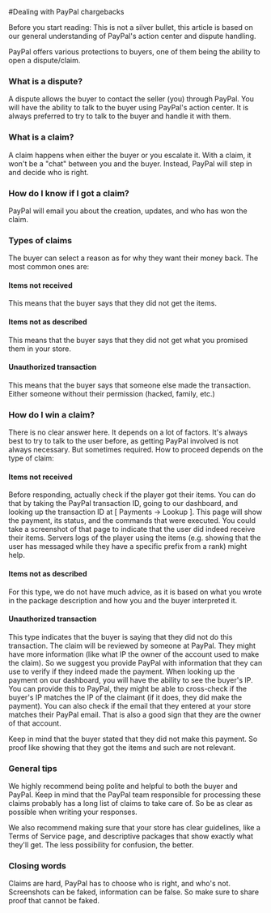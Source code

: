 #Dealing with PayPal chargebacks

Before you start reading: This is not a silver bullet, this article is based on our general understanding of PayPal's action center and dispute handling.

PayPal offers various protections to buyers, one of them being the ability to open a dispute/claim. 

### What is a dispute?
A dispute allows the buyer to contact the seller (you) through PayPal. You will have the ability to talk to the buyer using PayPal's action center. It is always preferred to try to talk to the buyer and handle it with them.

### What is a claim?
A claim happens when either the buyer or you escalate it. With a claim, it won't be a "chat" between you and the buyer. Instead, PayPal will step in and decide who is right.

### How do I know if I got a claim?
PayPal will email you about the creation, updates, and who has won the claim.

### Types of claims
The buyer can select a reason as for why they want their money back. The most common ones are:

#### Items not received
This means that the buyer says that they did not get the items.

#### Items not as described
This means that the buyer says that they did not get what you promised them in your store.

#### Unauthorized transaction
This means that the buyer says that someone else made the transaction. Either someone without their permission (hacked, family, etc.)

### How do I win a claim?
There is no clear answer here. It depends on a lot of factors. It's always best to try to talk to the user before, as getting PayPal involved is not always necessary. But sometimes required. How to proceed depends on the type of claim:

#### Items not received
Before responding, actually check if the player got their items. You can do that by taking the PayPal transaction ID, going to our dashboard, and looking up the transaction ID at [ Payments -> Lookup ]. This page will show the payment, its status, and the commands that were executed. You could take a screenshot of that page to indicate that the user did indeed receive their items. Servers logs of the player using the items (e.g. showing that the user has messaged while they have a specific prefix from a rank) might help.

#### Items not as described
For this type, we do not have much advice, as it is based on what you wrote in the package description and how you and the buyer interpreted it.

#### Unauthorized transaction
This type indicates that the buyer is saying that they did not do this transaction. The claim will be reviewed by someone at PayPal. They might have more information (like what IP the owner of the account used to make the claim). So we suggest you provide PayPal with information that they can use to verify if they indeed made the payment. When looking up the payment on our dashboard, you will have the ability to see the buyer's IP. You can provide this to PayPal, they might be able to cross-check if the buyer's IP matches the IP of the claimant (if it does, they did make the payment). You can also check if the email that they entered at your store matches their PayPal email. That is also a good sign that they are the owner of that account. 

Keep in mind that the buyer stated that they did not make this payment. So proof like showing that they got the items and such are not relevant.

### General tips
We highly recommend being polite and helpful to both the buyer and PayPal. Keep in mind that the PayPal team responsible for processing these claims probably has a long list of claims to take care of. So be as clear as possible when writing your responses.

We also recommend making sure that your store has clear guidelines, like a Terms of Service page, and descriptive packages that show exactly what they'll get. The less possibility for confusion, the better.

### Closing words
Claims are hard, PayPal has to choose who is right, and who's not. Screenshots can be faked, information can be false. So make sure to share proof that cannot be faked.
